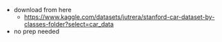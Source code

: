 - download from here
  - https://www.kaggle.com/datasets/jutrera/stanford-car-dataset-by-classes-folder?select=car_data
- no prep needed